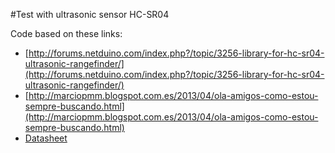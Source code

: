 #Test with ultrasonic sensor HC-SR04

Code based on these links:
* [http://forums.netduino.com/index.php?/topic/3256-library-for-hc-sr04-ultrasonic-rangefinder/](http://forums.netduino.com/index.php?/topic/3256-library-for-hc-sr04-ultrasonic-rangefinder/)
* [http://marciopmm.blogspot.com.es/2013/04/ola-amigos-como-estou-sempre-buscando.html](http://marciopmm.blogspot.com.es/2013/04/ola-amigos-como-estou-sempre-buscando.html)
* [Datasheet](http://www.elecfreaks.com/store/download/product/Sensor/HC-SR04/HC-SR04_Ultrasonic_Module_User_Guide.pdf)
